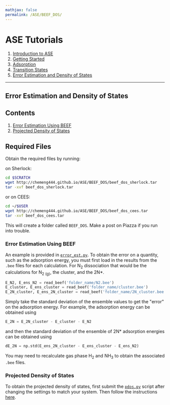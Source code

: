 ```yaml
---
mathjax: false
permalink: /ASE/BEEF_DOS/
---
```


# ASE Tutorials
1. [Introduction to ASE](../)
2. [Getting Started](../Getting_Started/)
3. [Adsorption](../Adsorption/)
4. [Transition States](../Transition_States/)
5. [Error Estimation and Density of States](../BEEF_DOS/)

____

## Error Estimation and Density of States ##

## Contents
1. [Error Estimation Using BEEF](#BEEF)
2. [Projected Density of States](#DOS)

## Required Files ###

Obtain the required files by running:

on Sherlock:

```bash
cd $SCRATCH
wget http://chemeng444.github.io/ASE/BEEF_DOS/beef_dos_sherlock.tar
tar -xvf beef_dos_sherlock.tar
```

or on CEES:

```bash
cd ~/$USER
wget http://chemeng444.github.io/ASE/BEEF_DOS/beef_dos_cees.tar
tar -xvf beef_dos_cees.tar
```

This will create a folder called `BEEF_DOS`. Make a post on Piazza if you run into trouble.


<a name='BEEF'></a>

### Error Estimation Using BEEF ###

An example is provided in [`error_est.py`](error_est.py). To obtain the error on a quantity, such as the adsorption energy, you must first load in the results from the `.bee` files for each calculation. For N<sub>2</sub> dissociation that would be the calculations for N<sub>2 (g)</sub>, the cluster, and the 2N\*.

```python
E_N2, E_ens_N2 = read_beef('folder_name/N2.bee')
E_cluster, E_ens_cluster = read_beef('folder_name/cluster.bee')
E_2N_cluster, E_ens_2N_cluster = read_beef('folder_name/2N_cluster.bee')
```

Simply take the standard deviation of the ensemble values to get the "error" on the adsorption energy. For example, the adsorption energy can be obtained using


```python
E_2N = E_2N_cluster - E_cluster - E_N2
```

and then the standard deviation of the ensemble of 2N\* adsorption energies can be obtained using

```python
dE_2N = np.std(E_ens_2N_cluster - E_ens_cluster - E_ens_N2)
```

You may need to recalculate gas phase H<sub>2</sub> and NH<sub>3</sub> to obtain the associated `.bee` files.


<a name='DOS'></a>

### Projected Density of States ###

To obtain the projected density of states, first submit the [`pdos.py`](pdos.py) script after changing the settings to match your system. Then follow the instructions [here](https://github.com/vossjo/ase-espresso/wiki/Density-of-States).
